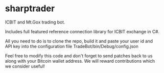 sharptrader
===========

ICBIT and Mt.Gox trading bot.

Includes full featured reference connection library for ICBIT exchange in C#.

All you need to do is to clone the repo, build it and paste
your user id and API key into the configuration file TradeBot/bin/Debug/config.json

Feel free to modify this code and don't forget to send patches back to us
along with your Bitcoin wallet address. We will reward contributions which we consider useful!

